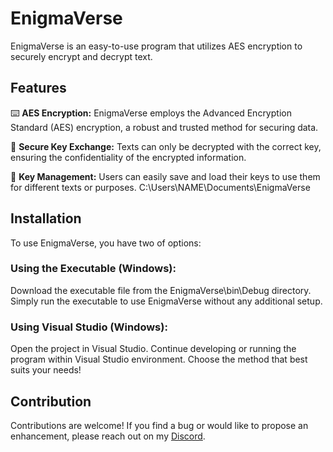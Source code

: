 # EnigmaVerse

EnigmaVerse is an easy-to-use program that utilizes AES encryption to securely encrypt and decrypt text.

## Features

⌨️ **AES Encryption:** EnigmaVerse employs the Advanced Encryption Standard (AES) encryption, a robust and trusted method for securing data.

🔑 **Secure Key Exchange:** Texts can only be decrypted with the correct key, ensuring the confidentiality of the encrypted information.

🔐 **Key Management:** Users can easily save and load their keys to use them for different texts or purposes. C:\Users\NAME\Documents\EnigmaVerse

## Installation
To use EnigmaVerse, you have two of options:

### Using the Executable (Windows):
Download the executable file from the EnigmaVerse\bin\Debug directory.
Simply run the executable to use EnigmaVerse without any additional setup.

### Using Visual Studio (Windows):
Open the project in Visual Studio.
Continue developing or running the program within Visual Studio environment.
Choose the method that best suits your needs!

## Contribution
Contributions are welcome! If you find a bug or would like to propose an enhancement, please reach out on my [Discord](discord.com/invite/bpBw3dzrzD).  
